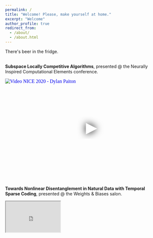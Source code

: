 ```yaml
---
permalink: /
title: "Welcome! Please, make yourself at home."
excerpt: "Welcome"
author_profile: true
redirect_from: 
  - /about/
  - /about.html
---
```


There's beer in the fridge.

<br><strong>Subspace Locally Competitive Algorithms</strong>,
presented @ the Neurally Inspired Computational Elements conference.
<iframe
    width="560"
    height="315"
    src="https://www.youtube-nocookie.com/embed/X3TOohLp4jk"
    srcdoc="<style>*{padding:0;margin:0;overflow:hidden}html,body{height:100%}img,span{position:absolute;width:100%;top:0;bottom:0;margin:auto}span{height:1.5em;text-align:center;font:48px/1.5 sans-serif;color:white;text-shadow:0 0 0.5em black}</style><a href=https://www.youtube.com/embed/X3TOohLp4jk?autoplay=0><img src=https://img.youtube.com/vi/X3TOohLp4jk/hqdefault.jpg alt='Video NICE 2020 - Dylan Paiton'><span>▶</span></a>"
    title="NICE 2021 Dylan Paiton"
    frameborder="0"
    allow="accelerometer; autoplay; clipboard-write; encrypted-media; gyroscope; picture-in-picture"
    allowfullscreen>
</iframe>

<!--
<iframe width="177" height="100"
src="https://www.youtube.com/embed/X3TOohLp4jk">
</iframe>
-->

<br><strong>Towards Nonlinear Disentanglement in Natural Data with Temporal Sparse Coding</strong>,
presented @ the Weights & Biases salon.
<iframe width="177" height="100"
src="https://www.youtube.com/embed/h9SYmFTrW8U">
</iframe>

